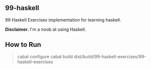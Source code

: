 ## 99-haskell

99 Haskell Exercises implementation for learning haskell.

**Disclaimer.** I'm a noob at using Haskell.

## How to Run

> cabal configure
> cabal build
> dist/build/99-haskell-exercises/99-haskell-exercises